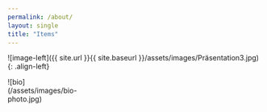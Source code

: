 ```yaml
---
permalink: /about/
layout: single
title: "Items"
---
```

![image-left]({{ site.url }}{{ site.baseurl }}/assets/images/Präsentation3.jpg){: .align-left}

<div style="width:150px; height:100px; border-radius:50%";>
![bio](/assets/images/bio-photo.jpg)
</div>

